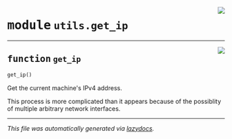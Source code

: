 <!-- markdownlint-disable -->

<a href="https://github.com/qtstrap/qtstrap/blob/master/qtstrap/utils/get_ip.py#L0"><img align="right" style="float:right;" src="https://img.shields.io/badge/-source-cccccc?style=flat-square"></a>

# <kbd>module</kbd> `utils.get_ip`





---

<a href="https://github.com/qtstrap/qtstrap/blob/master/qtstrap/utils/get_ip.py#L4"><img align="right" style="float:right;" src="https://img.shields.io/badge/-source-cccccc?style=flat-square"></a>

## <kbd>function</kbd> `get_ip`

```python
get_ip()
```

Get the current machine's IPv4 address. 

This process is more complicated than it appears because of the possiblity of multiple arbitrary network interfaces. 




---

_This file was automatically generated via [lazydocs](https://github.com/ml-tooling/lazydocs)._
